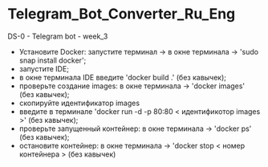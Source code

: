 # Telegram_Bot_Converter_Ru_Eng
DS-0 - Telegram bot - week_3



- Установите Docker: запустите терминал ->  в окне терминала -> 'sudo snap install docker'; 
- запустите IDE;
- в окне терминала IDE введите 'docker build .' (без кавычек); 
- проверьте создание images: в окне терминала -> 'docker images' (без кавычек); 
- скопируйте идентификатор images 
- введите в терминале 'docker run -d -p 80:80 < идентификотор images >' (без кавычек); 
- проверьте запущенный контейнер: в окне терминала -> 'docker ps' (без кавычек);
- остановите контейнер: в окне терминала -> 'docker stop < номер контейнера > (без кавычек)
